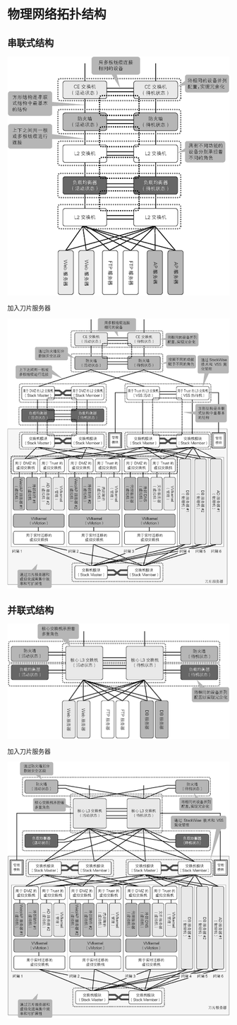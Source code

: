 # 物理网络拓扑结构

## 串联式结构

![](images/14848343335597.png)

加入刀片服务器

![](images/14848343826697.png)


## 并联式结构

![](images/14848344095814.png)

加入刀片服务器

![](images/14848344276976.png)



